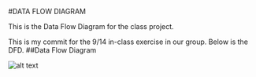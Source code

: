 #DATA FLOW DIAGRAM 

This is the Data Flow Diagram for the class project.

This is my commit for the 9/14 in-class exercise in our group. Below is the DFD.
##Data Flow Diagram

![alt text](https://cloud.githubusercontent.com/assets/16868664/18848796/a0e0d146-83f5-11e6-914b-d4b481195897.png)

